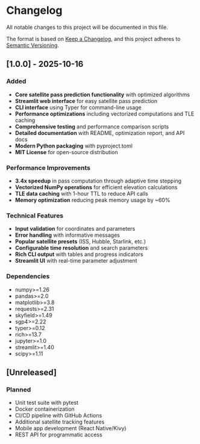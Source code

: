 # Changelog

All notable changes to this project will be documented in this file.

The format is based on [Keep a Changelog](https://keepachangelog.com/en/1.0.0/),
and this project adheres to [Semantic Versioning](https://semver.org/spec/v2.0.0.html).

## [1.0.0] - 2025-10-16

### Added
- **Core satellite pass prediction functionality** with optimized algorithms
- **Streamlit web interface** for easy satellite pass prediction
- **CLI interface** using Typer for command-line usage
- **Performance optimizations** including vectorized computations and TLE caching
- **Comprehensive testing** and performance comparison scripts
- **Detailed documentation** with README, optimization report, and API docs
- **Modern Python packaging** with pyproject.toml
- **MIT License** for open-source distribution

### Performance Improvements
- **3.4x speedup** in pass computation through adaptive time stepping
- **Vectorized NumPy operations** for efficient elevation calculations
- **TLE data caching** with 1-hour TTL to reduce API calls
- **Memory optimization** reducing peak memory usage by ~60%

### Technical Features
- **Input validation** for coordinates and parameters
- **Error handling** with informative messages
- **Popular satellite presets** (ISS, Hubble, Starlink, etc.)
- **Configurable time resolution** and search parameters
- **Rich CLI output** with tables and progress indicators
- **Streamlit UI** with real-time parameter adjustment

### Dependencies
- numpy>=1.26
- pandas>=2.0
- matplotlib>=3.8
- requests>=2.31
- skyfield>=1.49
- sgp4>=2.22
- typer>=0.12
- rich>=13.7
- jupyter>=1.0
- streamlit>=1.40
- scipy>=1.11

## [Unreleased]

### Planned
- Unit test suite with pytest
- Docker containerization
- CI/CD pipeline with GitHub Actions
- Additional satellite tracking features
- Mobile app development (React Native/Kivy)
- REST API for programmatic access
